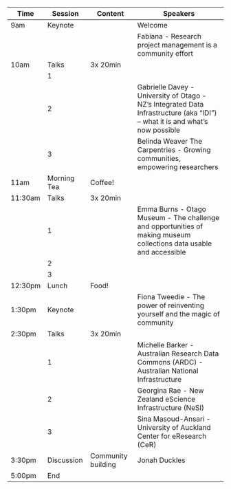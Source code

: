 |Time   |Session    |Content  |Speakers|
|-------|-----------|---------|--------|
|9am    |Keynote    |         | Welcome 
||||Fabiana - Research project management is a community effort
|10am   |Talks      |3x 20min |
||1|| 
||2|| Gabrielle Davey - University of Otago -  NZ’s Integrated Data Infrastructure (aka “IDI”) – what it is and what’s now possible
||3|| Belinda Weaver The Carpentries - Growing communities, empowering researchers
|11am   |Morning Tea|Coffee!  |
|11:30am|Talks      |3x 20min |
||1||Emma Burns - Otago Museum - The challenge and opportunities of making museum collections data usable and accessible
||2||
||3||
|12:30pm|Lunch      |Food!    |
|1:30pm |Keynote    |         | Fiona Tweedie - The power of reinventing yourself and the magic of community
|2:30pm |Talks      |3x 20min |
||1|| Michelle Barker - Australian Research Data Commons (ARDC) - Australian National Infrastructure
||2|| Georgina Rae - New Zealand eScience Infrastructure (NeSI)
||3|| Sina Masoud-Ansari - University of Auckland Center for eResearch (CeR)
|3:30pm |Discussion |Community building|Jonah Duckles
|5:00pm | End |||
